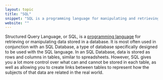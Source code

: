 ```yaml
---
layout: topic
title: "SQL"
snippet: "SQL is a programming language for manipulating and retrieving data stored in a database."
website: ""
---
```


Structured Query Language, or SQL, is a [programming language](programming-language) for retrieving or manipulating data stored in a database. It is most often used in conjunction with an SQL Database, a type of database specifically designed to be used with the SQL language. In an SQL Database, data is stored as rows and columns in tables, similar to spreadsheets. However, SQL gives you a lot more control over what can and cannot be stored in each table, as well as allowing you to create links between tables to represent how the subjects of that data are related in the real world.
